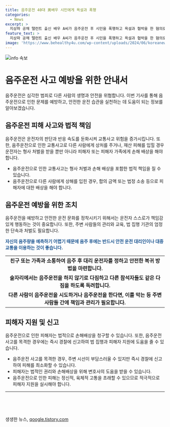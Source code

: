 ```yaml
---
title: 음주운전 40대 男배우 시민에게 욕설과 폭행
categories:
  - News
excerpt: >
  지상파 공채 탤런트 출신 배우 A씨가 음주운전 후 시민을 폭행하고 욕설과 협박을 한 혐의로 경찰 조사를 받고 있다. A씨는 술을 마신 뒤 음주운전을 하던 중 시민에게 의심 신고를 받자 욕설과 폭행을 가했으며, 찍은 영상에는 뒷걸음질치지 못하게 붙잡힌 모습이 담겼다. 혈중 알코올 농도는 면허취소 수준이었고, 경찰은 음주운전 및 폭행 혐의로 수사 중이다. A씨의 행동이 논란을 일으키고 있으며, 경찰은 피해자 진술 등을 확인하고 있다.
feature_text: >
  지상파 공채 탤런트 출신 배우 A씨가 음주운전 후 시민을 폭행하고 욕설과 협박을 한 혐의로 경찰 조사를 받고 있다. A씨는 술을 마신 뒤 음주운전을 하던 중 시민에게 의심 신고를 받자 욕설과 폭행을 가했으며, 찍은 영상에는 뒷걸음질치지 못하게 붙잡힌 모습이 담겼다. 혈중 알코올 농도는 면허취소 수준이었고, 경찰은 음주운전 및 폭행 혐의로 수사 중이다. A씨의 행동이 논란을 일으키고 있으며, 경찰은 피해자 진술 등을 확인하고 있다.
image: 'https://www.behealthy4u.com/wp-content/uploads/2024/06/koreanews.jpg'
---
```


<p><img src="https://www.behealthy4u.com/wp-content/uploads/2024/06/koreanews.jpg" alt="info 속보" /></p>

<h1>음주운전 사고 예방을 위한 안내서</h1>

<p data-ke-size="size16">음주운전은 심각한 범죄로 다른 사람의 생명과 안전을 위협합니다. 이번 기사를 통해 음주운전으로 인한 문제를 예방하고, 안전한 운전 습관을 실천하는 데 도움이 되는 정보를 알아보겠습니다.</p>

<h2 data-ke-size="size26">음주운전 피해 사고와 법적 책임</h2>

<p data-ke-size="size16">음주운전은 운전자의 판단과 반응 속도를 둔화시켜 교통사고 위험을 증가시킵니다. 또한, 음주운전으로 인한 교통사고로 다른 사람에게 상처를 주거나, 재산 피해를 입힐 경우 운전자는 형사 처벌을 받을 뿐만 아니라 피해자 또는 피해자 가족에게 손해 배상을 해야 합니다.</p>

<ul>
  <li>음주운전으로 인한 교통사고는 형사 처벌과 손해 배상을 포함한 법적 책임을 질 수 있습니다.</li>
  <li>음주운전으로 다른 사람에게 상해를 입힌 경우, 합의 금액 또는 법정 소송 등으로 피해자에 대한 배상을 해야 합니다.</li>
</ul>

<h2 data-ke-size="size26">음주운전 예방을 위한 조치</h2>

<p data-ke-size="size16">음주운전을 예방하고 안전한 운전 문화를 정착시키기 위해서는 운전자 스스로가 책임감 있게 행동하는 것이 중요합니다. 또한, 주변 사람들의 관리와 교육, 법 집행 기관의 엄정한 단속과 처벌도 필요합니다.</p>

<p data-ke-size="size16"><b><span style="color: #1a5490;">자신의 음주량을 예측하기 어렵기 때문에 음주 후에는 반드시 안전 운전 대리인이나 대중 교통을 이용하는 것이 좋습니다.</span></b></p>

<table>
  <tr>
    <td style="text-align: center; height: 17px;"><b>친구 또는 가족과 소통하여 음주 후 대리 운전자를 정하고 안전한 복귀 방법을 마련합니다.</b></td>
  </tr>
  <tr>
    <td style="text-align: center; height: 17px;"><b>술자리에서는 음주운전을 하지 않기로 다짐하고 다른 참석자들도 같은 다짐을 하도록 독려합니다.</b></td>
  </tr>
  <tr>
    <td style="text-align: center; height: 17px;"><b>다른 사람이 음주운전을 시도하거나 음주운전을 한다면, 이를 막는 등 주변 사람들 간에 책임과 관리가 필요합니다.</b></td>
  </tr>
</table>

<h2 data-ke-size="size26">피해자 지원 및 신고</h2>

<p data-ke-size="size16">음주운전으로 인한 피해자는 법적으로 손해배상을 청구할 수 있습니다. 또한, 음주운전 사고를 목격한 경우에는 즉시 경찰에 신고하여 법 집행과 피해자 지원에 도움을 줄 수 있습니다.</p>

<ul>
  <li>음주운전 사고를 목격한 경우, 주변 시선이 부담스러울 수 있지만 즉시 경찰에 신고하여 피해를 최소화할 수 있습니다.</li>
  <li>피해자는 법적인 권리와 손해배상을 위해 변호사의 도움을 받을 수 있습니다.</li>
  <li>음주운전으로 인한 피해는 정신적, 육체적 고통을 초래할 수 있으므로 적극적으로 피해자 지원을 실시해야 합니다.</li>
</ul>

<hr>

<p data-ke-size="size16">&nbsp;</p>

<p data-ke-size="size16">&nbsp;</p>
생생한 뉴스, <a href="https://qoogle.tistory.com" rel="dofollow">qoogle.tistory.com</a>



